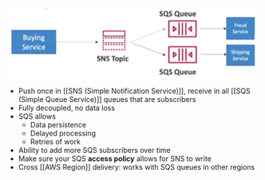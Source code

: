 ![fan_out_pattern.png](./Images/fan_out_pattern.png)
- Push once in [[SNS (Simple Notification Service)]], receive in all [[SQS (Simple Queue Service)]] queues that are subscribers
- Fully decoupled, no data loss
- SQS allows
	- Data persistence
	- Delayed processing
	- Retries of work
- Ability to add more SQS subscribers over time
- Make sure your SQS __access policy__ allows for SNS to write
- Cross [[AWS Region]] delivery: works with SQS queues in other regions
  